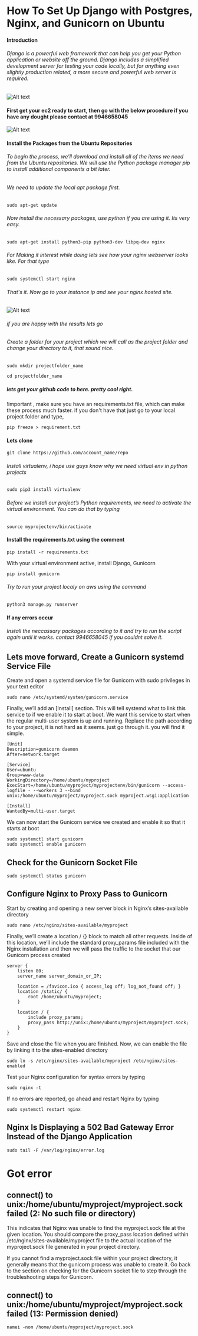 # How To Set Up Django with Postgres, Nginx, and Gunicorn on Ubuntu 
#### Introduction
###### Django is a powerful web framework that can help you get your Python application or website off the ground. Django includes a simplified development server for testing your code locally, but for anything even slightly production related, a more secure and powerful web server is required.

![Alt text](https://www.projecthosts.com/wp-content/uploads/2022/10/AWS_Header-1-1024x429.png)

#### First get your ec2 ready to start, then go with the below procedure if you have any dought please contact at 9946658045
![Alt text](https://www.nakivo.com/blog/wp-content/uploads/2021/12/How-to-connect-to-EC2-instance-via-SSH-Linux-1.jpg)

#### Install the Packages from the Ubuntu Repositories
###### To begin the process, we’ll download and install all of the items we need from the Ubuntu repositories. We will use the Python package manager pip to install additional components a bit later.

###### We need to update the local apt package first. 
```
sudo apt-get update
```
###### Now install the necessary packages, use python if you are using it. Its very easy. 
```
sudo apt-get install python3-pip python3-dev libpq-dev nginx
```
###### For Making it interest while doing lets see how your nginx webserver looks like. For that type
```
sudo systemctl start nginx
```
###### That's it. Now go to your instance ip and see your nginx hosted site.

![Alt text](https://rdr-it.com/wp-content/uploads/2020/09/ubuntu-nginx-php-mariadb-010.png)
###### if you are happy with the results lets go
###### Create a folder for your project which we will call as the project folder and change your directory to it, that sound nice.
```
sudo mkdir projectfolder_name
```
```
cd projectfolder_name
```
#####  lets get your github code to here. pretty cool right. 
!important , make sure you have an requirements.txt file, which can make these process much faster. if you don't have that just go to your local project folder and type,
```
pip freeze > requirement.txt
```
#### Lets clone
```
git clone https://github.com/account_name/repo
```
###### Install virtualenv, i hope use guys know why we need virtual env in python projects
```
sudo pip3 install virtualenv
```
###### Before we install our project’s Python requirements, we need to activate the virtual environment. You can do that by typing
```
source myprojectenv/bin/activate
```
#### Install the requirements.txt using the comment
```
pip install -r requirements.txt
```
With your virtual environment active, install Django, Gunicorn
```
pip install gunicorn
```
###### Try to run your project localy on aws using the command
```
python3 manage.py runserver
```
#### If any errors occur
###### Install the neccassary packages according to it and try to run the script again until it works. contact 9946658045 if you couldnt solve it.

## Lets move forward, Create a Gunicorn systemd Service File
Create and open a systemd service file for Gunicorn with sudo privileges in your text editor
```
sudo nano /etc/systemd/system/gunicorn.service
```
Finally, we’ll add an [Install] section. This will tell systemd what to link this service to if we enable it to start at boot. We want this service to start when the regular multi-user system is up and running.
Replace the path according to your project, it is not hard as it seems. just go through it. you will find it simple.

```
[Unit]
Description=gunicorn daemon
After=network.target

[Service]
User=ubuntu
Group=www-data
WorkingDirectory=/home/ubuntu/myproject
ExecStart=/home/ubuntu/myproject/myprojectenv/bin/gunicorn --access-logfile - --workers 3 --bind unix:/home/ubuntu/myproject/myproject.sock myproject.wsgi:application

[Install]
WantedBy=multi-user.target
```
We can now start the Gunicorn service we created and enable it so that it starts at boot

```
sudo systemctl start gunicorn
sudo systemctl enable gunicorn
```
## Check for the Gunicorn Socket File
```
sudo systemctl status gunicorn
```
## Configure Nginx to Proxy Pass to Gunicorn
Start by creating and opening a new server block in Nginx’s sites-available directory

```
sudo nano /etc/nginx/sites-available/myproject
```

Finally, we’ll create a location / {} block to match all other requests. Inside of this location, we’ll include the standard proxy_params file included with the Nginx installation and then we will pass the traffic to the socket that our Gunicorn process created

```
server {
    listen 80;
    server_name server_domain_or_IP;

    location = /favicon.ico { access_log off; log_not_found off; }
    location /static/ {
        root /home/ubuntu/myproject;
    }

    location / {
        include proxy_params;
        proxy_pass http://unix:/home/ubuntu/myproject/myproject.sock;
    }
}
```
Save and close the file when you are finished. Now, we can enable the file by linking it to the sites-enabled directory

```
sudo ln -s /etc/nginx/sites-available/myproject /etc/nginx/sites-enabled
```
Test your Nginx configuration for syntax errors by typing
```
sudo nginx -t
```
If no errors are reported, go ahead and restart Nginx by typing

```
sudo systemctl restart nginx
```

## Nginx Is Displaying a 502 Bad Gateway Error Instead of the Django Application
```
sudo tail -F /var/log/nginx/error.log
```

# Got error
## connect() to unix:/home/ubuntu/myproject/myproject.sock failed (2: No such file or directory)

This indicates that Nginx was unable to find the myproject.sock file at the given location. You should compare the proxy_pass location defined within /etc/nginx/sites-available/myproject file to the actual location of the myproject.sock file generated in your project directory.

If you cannot find a myproject.sock file within your project directory, it generally means that the gunicorn process was unable to create it. Go back to the section on checking for the Gunicorn socket file to step through the troubleshooting steps for Gunicorn.

## connect() to unix:/home/ubuntu/myproject/myproject.sock failed (13: Permission denied)
```
namei -nom /home/ubuntu/myproject/myproject.sock
```




